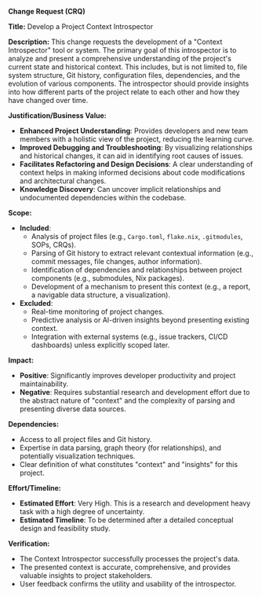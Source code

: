 **Change Request (CRQ)**

**Title:** Develop a Project Context Introspector

**Description:**
This change requests the development of a "Context Introspector" tool or system. The primary goal of this introspector is to analyze and present a comprehensive understanding of the project's current state and historical context. This includes, but is not limited to, file system structure, Git history, configuration files, dependencies, and the evolution of various components. The introspector should provide insights into how different parts of the project relate to each other and how they have changed over time.

**Justification/Business Value:**
*   **Enhanced Project Understanding**: Provides developers and new team members with a holistic view of the project, reducing the learning curve.
*   **Improved Debugging and Troubleshooting**: By visualizing relationships and historical changes, it can aid in identifying root causes of issues.
*   **Facilitates Refactoring and Design Decisions**: A clear understanding of context helps in making informed decisions about code modifications and architectural changes.
*   **Knowledge Discovery**: Can uncover implicit relationships and undocumented dependencies within the codebase.

**Scope:**
*   **Included**:
    *   Analysis of project files (e.g., `Cargo.toml`, `flake.nix`, `.gitmodules`, SOPs, CRQs).
    *   Parsing of Git history to extract relevant contextual information (e.g., commit messages, file changes, author information).
    *   Identification of dependencies and relationships between project components (e.g., submodules, Nix packages).
    *   Development of a mechanism to present this context (e.g., a report, a navigable data structure, a visualization).
*   **Excluded**:
    *   Real-time monitoring of project changes.
    *   Predictive analysis or AI-driven insights beyond presenting existing context.
    *   Integration with external systems (e.g., issue trackers, CI/CD dashboards) unless explicitly scoped later.

**Impact:**
*   **Positive**: Significantly improves developer productivity and project maintainability.
*   **Negative**: Requires substantial research and development effort due to the abstract nature of "context" and the complexity of parsing and presenting diverse data sources.

**Dependencies:**
*   Access to all project files and Git history.
*   Expertise in data parsing, graph theory (for relationships), and potentially visualization techniques.
*   Clear definition of what constitutes "context" and "insights" for this project.

**Effort/Timeline:**
*   **Estimated Effort**: Very High. This is a research and development heavy task with a high degree of uncertainty.
*   **Estimated Timeline**: To be determined after a detailed conceptual design and feasibility study.

**Verification:**
*   The Context Introspector successfully processes the project's data.
*   The presented context is accurate, comprehensive, and provides valuable insights to project stakeholders.
*   User feedback confirms the utility and usability of the introspector.
